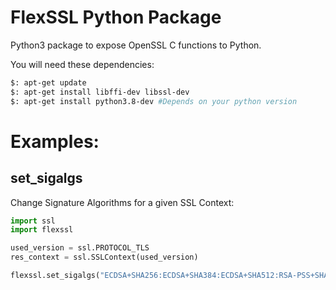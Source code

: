 # FlexSSL Python Package

Python3 package to expose OpenSSL C functions to Python.

You will need these dependencies:
```bash
$: apt-get update
$: apt-get install libffi-dev libssl-dev
$: apt-get install python3.8-dev #Depends on your python version
```

# Examples:

## set_sigalgs

Change Signature Algorithms for a given SSL Context:

```python
import ssl
import flexssl

used_version = ssl.PROTOCOL_TLS
res_context = ssl.SSLContext(used_version) 

flexssl.set_sigalgs("ECDSA+SHA256:ECDSA+SHA384:ECDSA+SHA512:RSA-PSS+SHA256:RSA-PSS+SHA384:RSA-PSS+SHA512:RSA+SHA256:RSA+SHA384:RSA+SHA512:ECDSA+SHA1:RSA+SHA1", res_context)
```